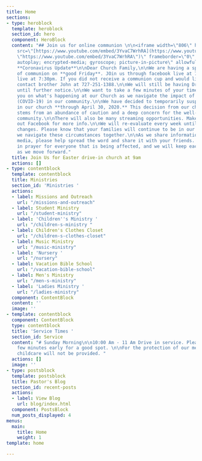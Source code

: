 ```yaml
---
title: Home
sections:
- type: heroblock
  template: heroblock
  section_id: hero
  component: HeroBlock
  content: "## Join us for online communion \n\n<iframe width=\"806\" height=\"473\"
    src=\"[https://www.youtube.com/embed/3YvaC7WrhRA](https://www.youtube.com/embed/3YvaC7WrhRA
    \"https://www.youtube.com/embed/3YvaC7WrhRA\")\" frameborder=\"0\" allow=\"accelerometer;
    autoplay; encrypted-media; gyroscope; picture-in-picture\" allowfullscreen></iframe>\n\n###
    **Coronavirus Update**\n\nDear Church Family,\n\nWe are having a special time
    of communion on **good Friday**. JOin us through facebook live at 7pm and youtube
    live at 7:30pm. If you did not receive a communion cup and would like one please
    contact brother John at 727-251-1388.\n\nWe will still be having Drive-in service
    until further notice.\n\nWe want to take a few minutes of your time to update
    you on what's happening at our Church as we navigate the impact of the coronavirus
    (COVID-19) in our community.\n\nWe have decided to temporarily suspend activities
    in our church **through April 30, 2020.** This decision from our church leadership
    stems from an abundance of caution and a deep concern for the well-being of our
    community.\n\nThere will also be many streaming opportunities. Make sure to follow
    out Facebook for more info.\n\nWe will re-evaluate every week until the situation
    changes. Please know that your families will continue to be in our prayers as
    we navigate these circumstances together.\n\nAs we share information via social
    media, please help spread the word and share it with your friends. Please remain
    in prayer for everyone that is being affected, and we will keep each of you informed
    as we move forward."
  title: Join Us for Easter drive-in church at 9am
  actions: []
- type: contentblock
  template: contentblock
  title: Ministries
  section_id: 'Ministries '
  actions:
  - label: Missions and Outreach
    url: "/missions-and-outreach"
  - label: Student Ministry
    url: "/student-ministry"
  - label: 'Children''s Ministry '
    url: "/children-s-ministry "
  - label: Children's Clothes Closet
    url: "/children-s-clothes-closet"
  - label: Music Ministry
    url: "/music-ministry"
  - label: 'Nursery '
    url: "/nursery"
  - label: Vacation Bible School
    url: "/vacation-bible-school"
  - label: Men's Ministry
    url: "/men-s-ministry"
  - label: 'Ladies Ministry '
    url: "/ladies-ministry"
  component: ContentBlock
  content: ''
  image: ''
- template: contentblock
  component: ContentBlock
  type: contentblock
  title: 'Service Times '
  section_id: Service
  content: "# Sunday Morning\n\n10:00 Am - 11 Am Drive in service. Please arrive a
    few minutes early for a good spot. \n\nFor the protection of our members and guests
    childcare will not be provided. "
  actions: []
  image: ''
- type: postsblock
  template: postsblock
  title: Pastor's Blog
  section_id: recent-posts
  actions:
  - label: View Blog
    url: blog/index.html
  component: PostsBlock
  num_posts_displayed: 4
menus:
  main:
    title: Home
    weight: 1
template: home

---
```

